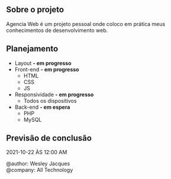 ## Sobre o projeto
Agencia Web é um projeto pessoal onde coloco em prática meus conhecimentos de desenvolvimento web.

## Planejamento
* Layout **- em progresso**
* Front-end **- em progresso**
	* HTML
	* CSS
	* JS
* Responsividade **- em progresso**
	* Todos os dispositivos 
* Back-end **- em espera**
	* PHP
	* MySQL
	
## Previsão de conclusão
2021-10-22 ÀS 12:00 AM

@author: Wesley Jacques <br>
@company: All Technology

